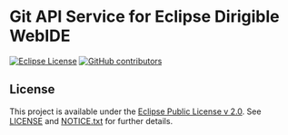 # Git API Service for Eclipse Dirigible WebIDE

[![Eclipse License](http://img.shields.io/badge/license-Eclipse-brightgreen.svg)](LICENSE)
[![GitHub contributors](https://img.shields.io/github/contributors/dirigiblelabs/branding.svg)](https://github.com/dirigiblelabs/branding/graphs/contributors)

## License

This project is available under the [Eclipse Public License v 2.0](https://www.eclipse.org/legal/epl-v20.html). See [LICENSE](LICENSE) and [NOTICE.txt](NOTICE.txt) for further details.
